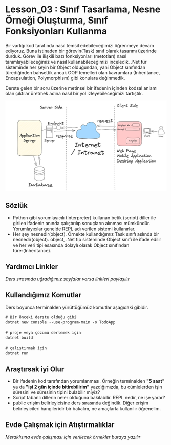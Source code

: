 # Lesson_03 : Sınıf Tasarlama, Nesne Örneği Oluşturma, Sınıf Fonksiyonları Kullanma

Bir varlığı kod tarafında nasıl temsil edebileceğimizi öğrenmeye devam ediyoruz. Buna istinaden bir görevin(Task) sınıf olarak tasarımı üzerinde durduk. Görev ile ilişkili bazı fonksiyonları (metotları) nasıl tanımlayabileceğimiz ve nasıl kullanabileceğimizi inceledik. .Net tür sisteminde her şeyin bir Object olduğundan, yani Object sınıfından türediğinden bahsettik ancak OOP temelleri olan kavramlara (Inheritance, Encapsulation, Polymorphism) gibi konulara değinmedik.

Derste gelen bir soru üzerine metinsel bir ifadenin içinden kodsal anlamı olan çıktılar üretmek adına nasıl bir yol izleyebileceğimizi tartıştık. 

![interpreting.png](../../Lesson_00/Documents/client_server.png)

## Sözlük

- Python gibi yorumlayıcılı (Interpreter) kullanan betik (script) diller ile girilen ifadenin anında çalıştırılıp sonuçların alınması mümkündür. Yorumlayıcılar genelde REPL adı verilen sistemi kullanırlar.
- Her şey nesnedir(object). Örnekte kullandığımız Task sınıfı aslında bir nesnedir(object). object, .Net tip sisteminde Object sınıfı ile ifade edilir ve her veri tipi esasında dolaylı olarak Object sınıfından türer(Inheritance).

## Yardımcı Linkler

_Ders sırasında uğradığımız sayfalar varsa linkleri paylaşılır_

## Kullandığımız Komutlar

Ders boyunca terminalden yürüttüğümüz komutlar aşağıdaki gibidir.

```shell
# Bir önceki derste olduğu gibi
dotnet new console --use-program-main -o TodoApp

# proje veya çözümü derlemek için
dotnet build

# çalıştırmak için
dotnet run
```

## Araştırsak iyi Olur

- Bir ifadenin kod tarafından yorumlanması. Örneğin terminalden **"5 saat"** ya da **"işi 2 gün içinde bitirebilirim"** yazdığımızda, bu cümlelerden işin süresini ve süresinin tipini bulabilir miyiz?
- Script tabanlı dillerin neler olduğuna bakılabilir. REPL nedir, ne işe yarar?
- public erişim belirleyicisine ders sırasında değindik. Diğer erişim belirleyicileri hangileridir bir bakalım, ne amaçlarla kullanılır öğrenelim.

## Evde Çalışmak için Atıştırmalıklar

_Meraklısına evde çalışması için verilecek örnekler buraya yazılır_